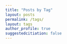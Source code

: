 ```yaml
---
title: "Posts by Tag"
layout: posts
permalink: /tags/
layout: tags
author_profile: true
suggestedcitiation: false
---
```

